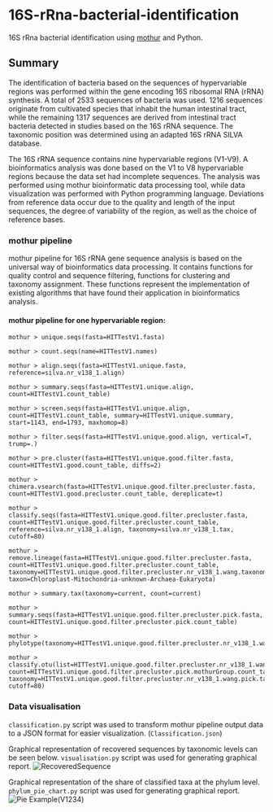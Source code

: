 # 16S-rRna-bacterial-identification

16S rRna bacterial identification using [mothur](https://mothur.org) and Python.

## Summary
The identification of bacteria based on the sequences of hypervariable regions was performed within the gene encoding 16S ribosomal RNA (rRNA) synthesis. 
A total of 2533 sequences of bacteria was used. 1216 sequences originate from cultivated species that inhabit the human intestinal tract, while the remaining 1317 sequences are derived from intestinal tract bacteria detected in studies based on the 16S rRNA sequence. The taxonomic position was determined using an adapted 16S rRNA SILVA database. 

The 16S rRNA sequence contains nine hypervariable regions (V1-V9).  A bioinformatics analysis was done based on the V1 to V8 hypervariable regions because the data set had incomplete sequences.
The analysis was performed using mothur bioinformatic data processing tool, while data visualization was performed with Python programming language. 
Deviations from reference data occur due to the quality and length of the input sequences, the degree of variability of the region, as well as the choice of reference bases.

### mothur pipeline

mothur pipeline for 16S rRNA gene sequence analysis is based on the universal way of bioinformatics data processing. It contains functions for quality control and sequence filtering, functions for clustering and taxonomy assignment. These functions represent the implementation of existing algorithms that have found their application in bioinformatics analysis.

#### mothur pipeline for one hypervariable region:

```
mothur > unique.seqs(fasta=HITTestV1.fasta)

mothur > count.seqs(name=HITTestV1.names)

mothur > align.seqs(fasta=HITTestV1.unique.fasta, reference=silva.nr_v138_1.align)

mothur > summary.seqs(fasta=HITTestV1.unique.align, count=HITTestV1.count_table)

mothur > screen.seqs(fasta=HITTestV1.unique.align, count=HITTestV1.count_table, summary=HITTestV1.unique.summary, start=1143, end=1793, maxhomop=8)

mothur > filter.seqs(fasta=HITTestV1.unique.good.align, vertical=T, trump=.)

mothur > pre.cluster(fasta=HITTestV1.unique.good.filter.fasta, count=HITTestV1.good.count_table, diffs=2)

mothur > chimera.vsearch(fasta=HITTestV1.unique.good.filter.precluster.fasta, count=HITTestV1.good.precluster.count_table, dereplicate=t) 

mothur > classify.seqs(fasta=HITTestV1.unique.good.filter.precluster.fasta, count=HITTestV1.unique.good.filter.precluster.count_table, reference=silva.nr_v138_1.align, taxonomy=silva.nr_v138_1.tax, cutoff=80)

mothur > remove.lineage(fasta=HITTestV1.unique.good.filter.precluster.fasta, count=HITTestV1.unique.good.filter.precluster.count_table, taxonomy=HITTestV1.unique.good.filter.precluster.nr_v138_1.wang.taxonomy, taxon=Chloroplast-Mitochondria-unknown-Archaea-Eukaryota)

mothur > summary.tax(taxonomy=current, count=current)

mothur > summary.seqs(fasta=HITTestV1.unique.good.filter.precluster.pick.fasta, count=HITTestV1.unique.good.filter.precluster.pick.count_table)

mothur > phylotype(taxonomy=HITTestV1.unique.good.filter.precluster.nr_v138_1.wang.pick.taxonomy) 

mothur > classify.otu(list=HITTestV1.unique.good.filter.precluster.nr_v138_1.wang.pick.tx.list, count=HITTestV1.unique.good.filter.precluster.pick.mothurGroup.count_table, taxonomy=HITTestV1.unique.good.filter.precluster.nr_v138_1.wang.pick.taxonomy, cutoff=80) 
```
### Data visualisation

`classification.py` script was used to transform mothur pipeline output data to a JSON format for easier visualization. (`Classification.json`)

Graphical representation of recovered sequences by taxonomic levels can be seen below. `visualisation.py` script was used for generating graphical report. 
![RecoveredSequence](https://user-images.githubusercontent.com/91345686/161155200-8da64874-c6b1-4d79-8a66-3b872bf87b91.png)

Graphical representation of the share of classified taxa at the phylum level. `phylum_pie_chart.py` script was used for generating graphical report.
![Pie Example(V1234)](https://user-images.githubusercontent.com/91345686/161162580-d522f0ea-1fbe-480f-b6d1-daa14c960621.png)

